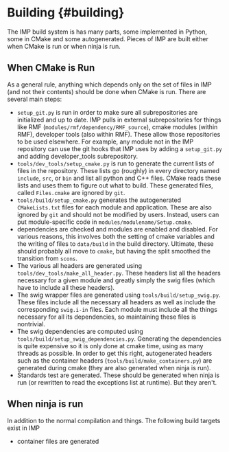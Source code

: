 Building {#building}
========

The IMP build system is has many parts, some implemented in Python, some in CMake and some autogenerated. Pieces of IMP are built either when CMake is run or when ninja is run.

## When CMake is Run

As a general rule, anything which depends only on the set of files in IMP (and not their contents) should be done when CMake is run. There are several main steps:
- `setup_git.py` is run in order to make sure all subrepositories are initialized and up to date. IMP pulls in external subrepositories for things like RMF (`modules/rmf/dependency/RMF_source`), cmake modules (within RMF), developer tools (also within RMF). These allow those repositories to be used elsewhere. For example, any module not in the IMP repository can use the git hooks that IMP uses by adding a `setup_git.py` and adding developer_tools subrepository.
- `tools/dev_tools/setup_cmake.py` is run to generate the current lists of files in the repository. These lists go (roughly) in every directory named `include`, `src`, or `bin` and list all python and C++ files. CMake reads these lists and uses them to figure out what to build. These generated files, called `Files.cmake` are ignored by `git`.
- `tools/build/setup_cmake.py` generates the autogenerated  `CMakeLists.txt` files for each module and application. These are also ignored by `git` and should not be modified by users. Instead, users can put module-specific code in `modules/modulename/Setup.cmake`.
- dependencies are checked and modules are enabled and disabled. For various reasons, this involves both the setting of cmake variables and the writing of files to `data/build` in the build directory. Ultimate, these should probably all move to `cmake`, but having the split smoothed the transition from `scons`.
- The various all headers are generated using `tools/dev_tools/make_all_header.py`. These headers list all the headers necessary for a given module and greatly simply the swig files (which have to include all these headers).
- The swig wrapper files are generated using `tools/build/setup_swig.py`. These files include all the necessary all headers as well as include the corresponding `swig.i-in` files. Each module must include all the things necessary for all its dependencies, so maintaining these files is nontrivial.
- The swig dependencies are computed using `tools/build/setup_swig_dependencies.py`. Generating the dependencies is quite expensive so it is only done at cmake time, using as many threads as possible. In order to get this right, autogenerated headers such as the container headers (`tools/build/make_containers.py`) are generated during cmake (they are also generated when ninja is run).
- Standards test are generated. These should be generated when ninja is run (or rewritten to read the exceptions list at runtime). But they aren't.

## When ninja is run
In addition to the normal compilation and things. The following build targets exist in IMP
- container files are generated
